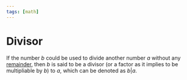 ```yaml
---
tags: [math]
---
```


# Divisor

If the number $b$ could be used to divide another number $a$ without any
[remainder](202210090858.md), then $b$ is said to be a divisor (or a factor as
it implies to be multipliable by $b$) to $a$, which can be denoted as $b | a$.
